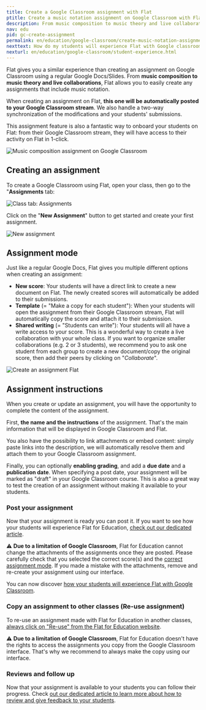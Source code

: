 ```yaml
---
title: Create a Google Classroom assignment with Flat
ptitle: Create a music notation assignment on Google Classroom with Flat
description: From music composition to music theory and live collaborations, Flat is your best option to create music notation assignments
nav: edu
pid: gc-create-assignment
permalink: en/education/google-classroom/create-music-notation-assignment.html
nexttext: How do my students will experience Flat with Google classroom?
nexturl: en/education/google-classroom/student-experience.html
---
```


Flat gives you a similar experience than creating an assignment on Google Classroom using a regular Google Docs/Slides. From **music composition to music theory and live collaborations**, Flat allows you to easily create any assignments that include music notation.

When creating an assignment on Flat, **this one will be automatically posted to your Google Classroom stream**. We also handle a two-way synchronization of the modifications and your students' submissions.

This assignment feature is also a fantastic way to onboard your students on Flat: from their Google Classroom stream, they will have access to their activity on Flat in 1-click.

![Music composition assignment on Google Classroom](/help/assets/img/edu/gc-stream-student.png)

## Creating an assignment

To create a Google Classroom using Flat, open your class, then go to the "**Assignments** tab:

![Class tab: Assignments](/help/assets/img/edu/class-tab-assignments.png)

Click on the "**New Assignment**" button to get started and create your first assignment.

![New assignment](/help/assets/img/edu/class-new-assignment-btn.png)

## Assignment mode

Just like a regular Google Docs, Flat gives you multiple different options when creating an assignment:

* **New score**: Your students will have a direct link to create a new document on Flat. The newly created scores will automatically be added to their submissions.
* **Template** (= "Make a copy for each student"): When your students will open the assignment from their Google Classroom stream, Flat will automatically copy the score and attach it to their submission.
* **Shared writing** (= "Students can write"): Your students will all have a write access to your score. This is a wonderful way to create a live collaboration with your whole class. If you want to organize smaller collaborations (e.g. 2 or 3 students), we recommend you to ask one student from each group to create a new document/copy the original score, then add their peers by clicking on "*Collaborate*".

![Create an assignment Flat](/help/assets/img/edu/class-new-assignment-pick-type.png)

## Assignment instructions

When you create or update an assignment, you will have the opportunity to complete the content of the assignment.

First, **the name and the instructions** of the assignment. That's the main information that will be displayed in Google Classroom and Flat.

You also have the possibility to link attachments or embed content: simply paste links into the description, we will automatically resolve them and attach them to your Google Classroom assignment.

Finally, you can optionally **enabling grading**, and add a **due date** and a **publication date**. When specifying a post date, your assignment will be marked as "draft" in your Google Classroom course. This is also a great way to test the creation of an assignment without making it available to your students.

### Post your assignment

Now that your assignment is ready you can post it. If you want to see how your students will experience Flat for Education, [check out our dedicated article](/help/en/education/student-view.html).

⚠️ **Due to a limitation of Google Classroom**, Flat for Education cannot change the attachments of the assignments once they are posted. Please carefully check that you selected the correct score(s) and the [correct assignment mode](#assignment-mode). If you made a mistake with the attachments, remove and re-create your assignment using our interface.

You can now discover [how your students will experience Flat with Google Classroom](/help/en/education/google-classroom/student-experience.html).

### Copy an assignment to other classes (Re-use assignment)

To re-use an assignment made with Flat for Education in another classes, [always click on "Re-use" from the Flat for Education website](/help/en/education/reuse-assignment.html).

⚠️ **Due to a limitation of Google Classroom**, Flat for Education doesn't have the rights to access the assignments you copy from the Google Classroom interface. That's why we recommend to always make the copy using our interface.

### Reviews and follow up

Now that your assignment is available to your students you can follow their progress. Check [out our dedicated article to learn more about how to review and give feedback to your students](/help/en/education/review-assignments-activities.html).
